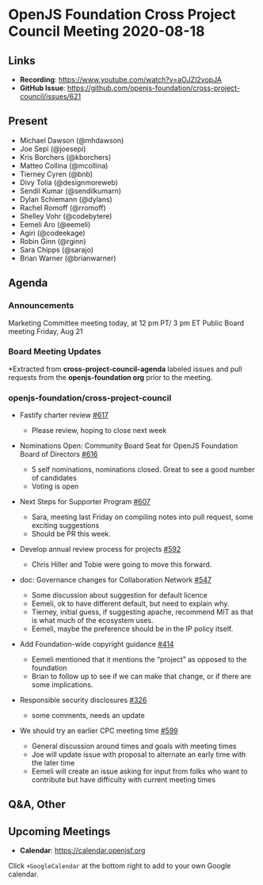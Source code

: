 # OpenJS Foundation Cross Project Council Meeting 2020-08-18

## Links

* **Recording**: https://www.youtube.com/watch?v=aOJZl2vopJA
* **GitHub Issue**: https://github.com/openjs-foundation/cross-project-council/issues/621

## Present

* Michael Dawson (@mhdawson)
* Joe Sepi (@joesepi)
* Kris Borchers (@kborchers)
* Matteo Collina (@mcollina)
* Tierney Cyren (@bnb)
* Divy Tolia (@designmoreweb)
* Sendil Kumar (@sendilkumarn)
* Dylan Schiemann (@dylans)
* Rachel Romoff (@rromoff)
* Shelley Vohr (@codebytere)
* Eemeli Aro (@eemeli)
* Agiri (@codeekage)
* Robin Ginn (@rginn)
* Sara Chipps (@sarajo)
* Brian Warner (@brianwarner)


## Agenda

### Announcements
Marketing Committee meeting today, at 12 pm PT/ 3 pm ET
Public Board meeting Friday, Aug 21

### Board Meeting Updates
 
*Extracted from **cross-project-council-agenda** labeled issues and pull requests from the **openjs-foundation org** prior to the meeting.

### openjs-foundation/cross-project-council

* Fastify charter review [#617](https://github.com/openjs-foundation/cross-project-council/issues/617)
  * Please review, hoping to close next week

* Nominations Open: Community Board Seat for OpenJS Foundation Board of Directors [#616](https://github.com/openjs-foundation/cross-project-council/issues/616)
  * 5 self nominations, nominations closed. Great to see a good number of candidates
  * Voting is open

* Next Steps for Supporter Program [#607](https://github.com/openjs-foundation/cross-project-council/issues/607)
  * Sara, meeting last Friday on compiling notes into pull request, some exciting suggestions
  * Should be PR this week.
    
* Develop annual review process for projects [#592](https://github.com/openjs-foundation/cross-project-council/issues/592)
  * Chris Hiller and Tobie were going to move this forward.

* doc: Governance changes for Collaboration Network [#547](https://github.com/openjs-foundation/cross-project-council/pull/547)
  * Some discussion about suggestion for default licence
  * Eemeli, ok to have different default, but need to explain why.
  * Tierney, initial guess, if suggesting apache, recommend MIT as that is what much
     of the ecosystem uses.
  * Eemeli, maybe the preference should be in the IP policy itself.

* Add Foundation-wide copyright guidance [#414](https://github.com/openjs-foundation/cross-project-council/pull/414)
  * Eemeli mentioned that it mentions the “project” as opposed to the foundation
  * Brian to follow up to see if we can make that change, or if there are some implications.

* Responsible security disclosures [#326](https://github.com/openjs-foundation/cross-project-council/issues/326)
  * some comments, needs an update

* We should try an earlier CPC meeting time
[#599](https://github.com/openjs-foundation/cross-project-council/issues/599)
  * General discussion around times and goals with meeting times
  * Joe will update issue with proposal to alternate an early time with the later time
  * Eemeli will create an issue asking for input from folks who want to contribute but have difficulty with current meeting times


## Q&A, Other

## Upcoming Meetings

* **Calendar**: https://calendar.openjsf.org

Click `+GoogleCalendar` at the bottom right to add to your own Google calendar.


